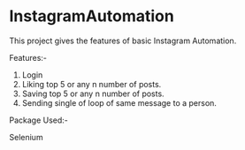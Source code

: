 # InstagramAutomation
This project gives the features of basic Instagram Automation.

Features:-
<br/>
1. Login 
2. Liking top 5 or any n number of posts. 
3. Saving top 5 or any n number of posts. 
4. Sending single of loop of same message to a person.

Package Used:-
<br/>

Selenium
